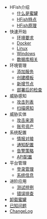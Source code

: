 - HFish介绍
  - [什么是蜜罐](1-1-honeypot)
  - [HFish特点](1-2-spec)
  - [HFish原理](1-3-workflow)
- 快速开始
  - [环境要求](2-1-env)
  - [Docker](2-1-docker)
  - [Linux](2-2-linux)
  - [Windows](2-3-windows)
  - [数据库相关](2-4-mariadb)
- 环境管理
  - [添加服务](3-2-services)
  - [创建模板](3-3-tmpl)
  - [新增节点](3-1-node)
  - [部署后的检查](3-4-check)
- 威胁感知
  - [攻击列表](4-1-attack)
  - [扫描感知](4-2-scan)
- 威胁实体
  - [攻击来源](5-1-source)
  - [账号资产](5-2-asset)
- 系统配置
  - [情报对接](6-1-intel)
  - [通知配置](6-2-message)
  - [告警策略](6-3-alarm)
  - [API配置](6-4-api)
- 平台管理
  - [登录管理](7-1-login)
  - [系统信息](7-2-info)
- 进阶应用
  - [测试样例](8-1-demo)
  - [错误排查](8-2-debug)
- [卸载蜜罐](uninstall)
- [已知问题](known)
- [ChangeLog](changelog)

